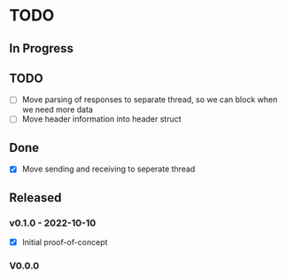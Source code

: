 # TODO

## In Progress


## TODO

- [ ] Move parsing of responses to separate thread, so we can block when we need more data
- [ ] Move header information into header struct

## Done

- [x] Move sending and receiving to seperate thread

## Released

### v0.1.0 - 2022-10-10
- [x] Initial proof-of-concept

### V0.0.0
